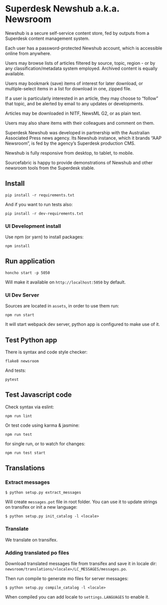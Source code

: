 # Superdesk Newshub a.k.a. Newsroom

Newshub is a secure self-service content store, fed by outputs from a Superdesk content management system.

Each user has a password-protected Newshub account, which is accessible online from anywhere. 

Users may browse lists of articles filtered by source, topic, region - or by any classification/metadata system employed. Archived content is equally available.

Users may bookmark (save) items of interest for later download, or multiple-select items in a list for download in one, zipped file.

If a user is particularly interested in an article, they may choose to “follow” that topic, and be alerted by email to any updates or developments. 

Articles may be downloaded in NITF, NewsML G2, or as plain text. 

Users may also share items with their colleagues and comment on them.

Superdesk Newshub was developed in partnership with the Australian Associated Press news agency. Its Newshub instance, which it brands “AAP Newsroom”, is fed by the agency’s Superdesk production CMS. 

Newshub is fully responsive from desktop, to tablet, to mobile.

Sourcefabric is happy to provide demonstrations of Newshub and other newsroom tools from the Superdesk stable.

## Install

```
pip install -r requirements.txt
```

And if you want to run tests also:

```
pip install -r dev-requirements.txt
```

### UI Development install

Use npm (or yarn) to install packages:

```
npm install
```

## Run application

```
honcho start -p 5050
```

Will make it available on `http://localhost:5050` by default.

### UI Dev Server

Sources are located in `assets`, in order to use them run:

```
npm run start
```

It will start webpack dev server, python app is configured to make use of it.

## Test Python app

There is syntax and code style checker:

```
flake8 newsroom 
```

And tests:

```
pytest
```

## Test Javascript code

Check syntax via eslint:

```
npm run lint
```

Or test code using karma & jasmine:

```
npm run test
```

for single run, or to watch for changes:

```
npm run test start
```

## Translations

### Extract messages

```
$ python setup.py extract_messages
```

Will create `messages.pot` file in root folder. You can use it to update
strings on transifex or init a new language:

```
$ python setup.py init_catalog -l <locale>
```

### Translate

We translate on transifex.

### Adding translated po files

Download translated messages file from transifex and save it
in locale dir: `newsroom/translations/<locale>/LC_MESSAGES/messages.po`.

Then run compile to generate mo files for server messages:

```
$ python setup.py compile_catalog -l <locale>
```

When compiled you can add locale to `settings.LANGUAGES` to enable it.
